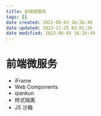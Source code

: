 ```yaml
---
title: 前端微服务
tags: []
date created: 2022-06-03 16:26:49
date updated: 2023-11-25 03:01:26
date modified: 2022-06-03 16:26:49
---
```


# 前端微服务

- iFrame
- Web Components
- qiankun
- 样式隔离
- JS 沙箱
